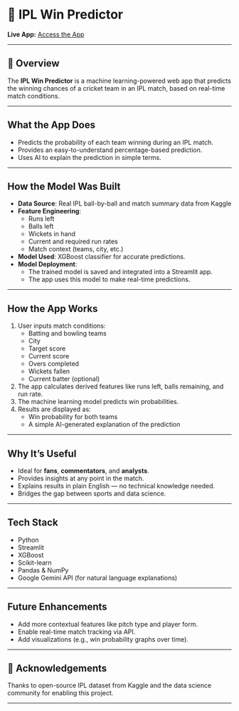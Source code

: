 # 🏏 IPL Win Predictor

**Live App:** [Access the App](https://iplwinprediction-wzpgzfmnep9eo3cuxzjwrk.streamlit.app)

---

## 📌 Overview

The **IPL Win Predictor** is a machine learning-powered web app that predicts the winning chances of a cricket team in an IPL match, based on real-time match conditions.

---

## What the App Does

- Predicts the probability of each team winning during an IPL match.
- Provides an easy-to-understand percentage-based prediction.
- Uses AI to explain the prediction in simple terms.

---

## How the Model Was Built

- **Data Source**: Real IPL ball-by-ball and match summary data from Kaggle
- **Feature Engineering**:
  - Runs left
  - Balls left
  - Wickets in hand
  - Current and required run rates
  - Match context (teams, city, etc.)
- **Model Used**: XGBoost classifier for accurate predictions.
- **Model Deployment**:
  - The trained model is saved and integrated into a Streamlit app.
  - The app uses this model to make real-time predictions.

---

## How the App Works

1. User inputs match conditions:
   - Batting and bowling teams
   - City
   - Target score
   - Current score
   - Overs completed
   - Wickets fallen
   - Current batter (optional)
2. The app calculates derived features like runs left, balls remaining, and run rate.
3. The machine learning model predicts win probabilities.
4. Results are displayed as:
   - Win probability for both teams
   - A simple AI-generated explanation of the prediction

---

## Why It’s Useful

- Ideal for **fans**, **commentators**, and **analysts**.
- Provides insights at any point in the match.
- Explains results in plain English — no technical knowledge needed.
- Bridges the gap between sports and data science.

---

## Tech Stack

- Python
- Streamlit
- XGBoost
- Scikit-learn
- Pandas & NumPy
- Google Gemini API (for natural language explanations)

---

## Future Enhancements

- Add more contextual features like pitch type and player form.
- Enable real-time match tracking via API.
- Add visualizations (e.g., win probability graphs over time).

---

## 🙌 Acknowledgements

Thanks to open-source IPL dataset from Kaggle and the data science community for enabling this project.

---
